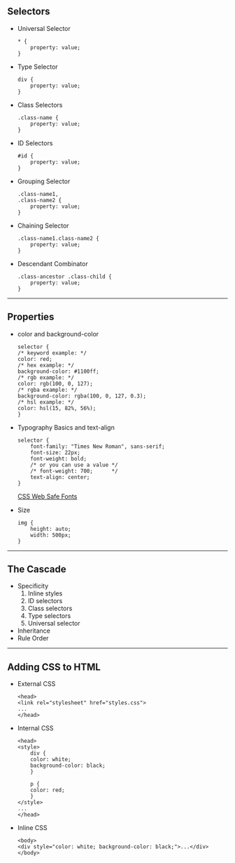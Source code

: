 ## **Selectors**

<ul>
<li>Universal Selector

    * {
        property: value;
    }

</li>
<li>Type Selector

    div {
        property: value;
    }

</li>
<li>Class Selectors

    .class-name {
        property: value;
    }

</li>
<li>ID Selectors

    #id {
        property: value;
    }

</li>
<li>Grouping Selector

    .class-name1,
    .class-name2 {
        property: value;
    }

</li>
<li>Chaining Selector

    .class-name1.class-name2 {
        property: value;
    }

</li>
<li>Descendant Combinator

    .class-ancestor .class-child {
        property: value;
    }

</li>
</ul>

---

## **Properties**

<ul>
<li>color and background-color

    selector {
    /* keyword example: */
    color: red;
    /* hex example: */
    background-color: #1100ff;
    /* rgb example: */
    color: rgb(100, 0, 127);
    /* rgba example: */
    background-color: rgba(100, 0, 127, 0.3);
    /* hsl example: */
    color: hsl(15, 82%, 56%);
    }

</li>
<li>Typography Basics and text-align

    selector {
        font-family: "Times New Roman", sans-serif;
        font-size: 22px;
        font-weight: bold;
        /* or you can use a value */
        /* font-weight: 700;      */
        text-align: center;
    }

<a href="https://www.w3schools.com/cssref/css_websafe_fonts.asp">CSS Web Safe Fonts</a>

</li>
<li>Size

    img {
        height: auto;
        width: 500px;
    }

</li>
</ul>

---

## **The Cascade**

<ul>
<li>
Specificity
<ol>
<li>Inline styles</li>
<li>ID selectors</li>
<li>Class selectors</li>
<li>Type selectors</li>
<li>Universal selector</li>
</ol>
</li>
<li>
Inheritance
</li>
<li>
Rule Order
</li>
</ul>

---

## **Adding CSS to HTML**

<ul>
<li>
External CSS

    <head>
    <link rel="stylesheet" href="styles.css">
    ...
    </head>

</li>
<li>
Internal CSS

    <head>
    <style>
        div {
        color: white;
        background-color: black;
        }

        p {
        color: red;
        }
    </style>
    ...
    </head>

</li>
<li>
Inline CSS

    <body>
    <div style="color: white; background-color: black;">...</div>
    </body>

</li>
</ul>
